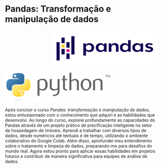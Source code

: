 # Pandas: Transformação e manipulação de dados

<p align="right">
  <img width="350" height="120" src="Logo/Pandas_logo.svg.png">
</p>

<p align="left">
  <img width="350" height="100" src="Logo/Python_logo_and_wordmark.svg.png">
</p>

Após concluir o curso *Pandas: transformação e manipulação de dados*, estou entusiasmado com o conhecimento que adquiri e as habilidades que desenvolvi. Ao longo do curso, explorei profundamente as capacidades do Pandas através de um projeto prático de precificação inteligente no setor de hospedagem de imóveis. Aprendi a trabalhar com diversos tipos de dados, desde numéricos até textuais e de tempo, utilizando o ambiente colaborativo do Google Colab. Além disso, aprofundei meu entendimento sobre o tratamento e limpeza de dados, preparando-me para desafios do mundo real. Agora estou pronto para aplicar essas habilidades em projetos futuros e contribuir de maneira significativa para equipes de análise de dados.
